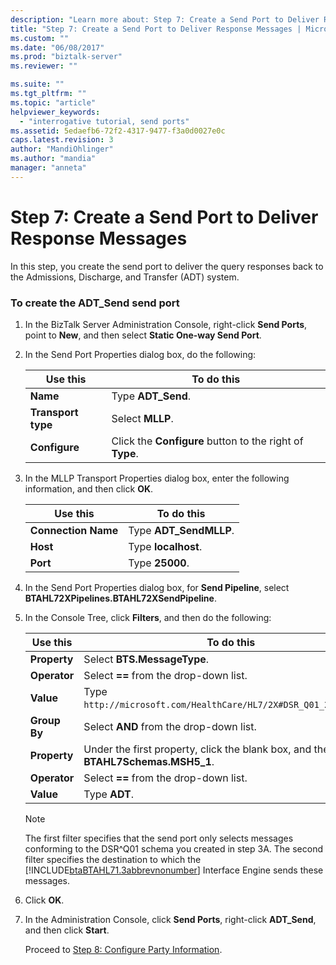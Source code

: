 ```yaml
---
description: "Learn more about: Step 7: Create a Send Port to Deliver Response Messages"
title: "Step 7: Create a Send Port to Deliver Response Messages | Microsoft Docs"
ms.custom: ""
ms.date: "06/08/2017"
ms.prod: "biztalk-server"
ms.reviewer: ""

ms.suite: ""
ms.tgt_pltfrm: ""
ms.topic: "article"
helpviewer_keywords: 
  - "interrogative tutorial, send ports"
ms.assetid: 5edaefb6-72f2-4317-9477-f3a0d0027e0c
caps.latest.revision: 3
author: "MandiOhlinger"
ms.author: "mandia"
manager: "anneta"
---
```

# Step 7: Create a Send Port to Deliver Response Messages
In this step, you create the send port to deliver the query responses back to the Admissions, Discharge, and Transfer (ADT) system.  

### To create the ADT_Send send port  

1. In the BizTalk Server Administration Console, right-click **Send Ports**, point to **New**, and then select **Static One-way Send Port**.  

2. In the Send Port Properties dialog box, do the following:  


   |      Use this      |                        To do this                        |
   |--------------------|----------------------------------------------------------|
   |      **Name**      |                    Type **ADT_Send**.                    |
   | **Transport type** |                     Select **MLLP**.                     |
   |   **Configure**    | Click the **Configure** button to the right of **Type**. |


3. In the MLLP Transport Properties dialog box, enter the following information, and then click **OK**.  


   |      Use this       |       To do this       |
   |---------------------|------------------------|
   | **Connection Name** | Type **ADT_SendMLLP**. |
   |      **Host**       |  Type **localhost**.   |
   |      **Port**       |    Type **25000**.     |


4. In the Send Port Properties dialog box, for **Send Pipeline**, select **BTAHL72XPipelines.BTAHL72XSendPipeline**.  

5. In the Console Tree, click **Filters**, and then do the following:  


   |   Use this   |                                        To do this                                        |
   |--------------|------------------------------------------------------------------------------------------|
   | **Property** |                               Select **BTS.MessageType**.                                |
   | **Operator** |                          Select **==** from the drop-down list.                          |
   |  **Value**   |          Type `http://microsoft.com/HealthCare/HL7/2X#DSR_Q01_24_GLO_DEF`.           |
   | **Group By** |                         Select **AND** from the drop-down list.                          |
   | **Property** | Under the first property, click the blank box, and then select **BTAHL7Schemas.MSH5_1**. |
   | **Operator** |                          Select **==** from the drop-down list.                          |
   |  **Value**   |                                      Type **ADT**.                                       |

   > [!NOTE]
   >  The first filter specifies that the send port only selects messages conforming to the DSR^Q01 schema you created in step 3A. The second filter specifies the destination to which the [!INCLUDE[btaBTAHL71.3abbrevnonumber](../../includes/btabtahl71-3abbrevnonumber-md.md)] Interface Engine sends these messages.  

6. Click **OK**.  

7. In the Administration Console, click **Send Ports**, right-click **ADT_Send**, and then click **Start**.  

   Proceed to [Step 8: Configure Party Information](../../adapters-and-accelerators/accelerator-hl7/step-8-configure-party-information-hl7-main.md).

